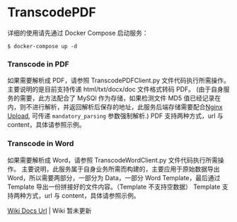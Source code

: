 # TranscodePDF

详细的使用请先通过 Docker Compose 启动服务：
```
$ docker-compose up -d
```

### Transcode in PDF
如果需要解析成 PDF，请参照 TranscodePDFClient.py 文件代码执行所需操作。
主要说明的是目前支持传递 html/txt/docx/doc 文件格式转码 PDF。
(由于自身服务的需要，此方法配合了 MySQl 作为存储，如果检测文件 MD5 值已经记录在内，则不进行解析，并返回解析后保存的地址，此服务后端存储需要配合[Nginx Upload](https://gitee.com/shileizcc_admin/Django-Upload-Files/tree/nginx_upload/), 可传递 `mandatory_parsing` 参数强制解析.) 
PDF 支持两种方式，url 与 content，具体请参照示例。

### Transcode in Word
如果需要解析成 Word，请参照 TranscodeWordClient.py 文件代码执行所需操作。
主要说明，此服务属于自身业务所需而构建的，主要应用于原始数据导出 Word，所以需要两部分，一部分为 Data，一部分 Word Template，最后通过 Template 导出一份拼接好的文件内容。（Template 不支持空数据）
Template 支持两种方式，url 与 content，具体请参照示例。

[Wiki Docs Url](https://wiki.shileizcc.com/confluence/display/CASE/Django+TranscodePDF)
| Wiki 暂未更新